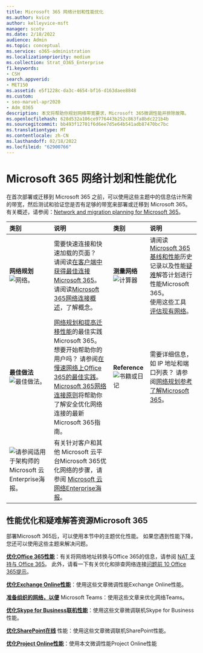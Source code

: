 ```yaml
---
title: Microsoft 365 网络计划和性能优化
ms.author: kvice
author: kelleyvice-msft
manager: scotv
ms.date: 2/18/2022
audience: Admin
ms.topic: conceptual
ms.service: o365-administration
ms.localizationpriority: medium
ms.collection: Strat_O365_Enterprise
f1.keywords:
- CSH
search.appverid:
- MET150
ms.assetid: e5f1228c-da3c-4654-bf16-d163daee8848
ms.custom:
- seo-marvel-apr2020
- Adm_O365
description: 本文将帮助你规划网络带宽要求，Microsoft 365微调性能并排除故障。
ms.openlocfilehash: 628d532a106ce9776443b252c863fa8bdc221b4b
ms.sourcegitcommit: bb493f12701f6d6ee7d5e64b541adb87470bc7bc
ms.translationtype: MT
ms.contentlocale: zh-CN
ms.lasthandoff: 02/18/2022
ms.locfileid: "62900766"
---
```

# <a name="network-planning-and-performance-tuning-for-microsoft-365"></a>Microsoft 365 网络计划和性能优化
在首次部署或迁移到 Microsoft 365 之前，可以使用这些主题中的信息估计所需的带宽，然后测试和验证您是否有足够的带宽来部署或迁移到 Microsoft 365。 有关概述，请参阅：[Network and migration planning for Microsoft 365](network-and-migration-planning.md)。
  
|类别 |说明 |类别 |说明 |
|:-----|:-----|:-----|:-----|
|**网络规划** <br/> ![网络。](../media/5e9dcd06-601b-4b28-88dc-f524e7548794.png)           <br/> |需要快速连接和快速加载的页面？  <br/> 请阅读[在客户端中获得最佳连接Microsoft 365](https://aka.ms/o365perfprinciples)。<br/>请阅读[Microsoft 365网络连接概述](microsoft-365-networking-overview.md)，了解概念。<br/> |**测量网络** <br/> ![计算器](../media/d690a132-4884-40eb-a918-526bb3dff3cc.png)           <br/> |请阅读[Microsoft 365基线和性能](performance-tuning-using-baselines-and-history.md)历史记录以及性能[疑难](performance-troubleshooting-plan.md)解答计划进行性能Microsoft 365。  <br/> 使用这些工具 [评估现有网络](network-and-migration-planning.md#calculators)。  <br/> |
|**最佳做法** <br/> ![最佳做法。](../media/2a659a5c-1007-47d3-a6c6-a19e018ab29b.png)           <br/> |[网络规划和提高迁移性能](network-and-migration-planning.md#BestPractices)的最佳实践Microsoft 365。 想要开始帮助你的用户吗？ 请参阅[在慢速网络上Office 365的最佳实践](https://support.office.com/article/fd16c8d2-4799-4c39-8fd7-045f06640166)。  <br/> [Microsoft 365网络连接原则](./microsoft-365-network-connectivity-principles.md)将帮助你了解安全优化网络连接的最新Microsoft 365指南。  <br/> |**Reference** <br/> ![书籍或日记](../media/56dff3c1-f605-48d8-811f-7d13ce639ecd.png)           <br/> |需要详细信息，如 IP 地址和端口列表？ 请参阅[网络规划参考了解Microsoft 365](network-and-migration-planning.md#NetReference)。  <br/> |
|![请参阅适用于架构师的 Microsoft 云Enterprise海报。](../media/3094be9f-2407-4fa5-896d-aa66ef7b9bb9.png)           <br/> |有关针对客户和其他 Microsoft 云平台Microsoft 365优化网络的步骤，请参阅 [Microsoft 云网络Enterprise海报](../solutions/cloud-architecture-models.md)。  <br/> |
   
## <a name="performance-tuning-and-troubleshooting-resources-for-microsoft-365"></a>性能优化和疑难解答资源Microsoft 365
<a name="apptuning"> </a>

部署Microsoft 365后，可以使用本节中的主题优化性能。 如果您遇到性能下降，您还可以使用这些主题来解决问题。
  
 **[优化Office 365性能](tune-microsoft-365-performance.md)**：有关将网络地址转换与Office 365的信息，请参阅 [NAT 支持与 Office 365](nat-support-with-microsoft-365.md)。 此外，请看一下有关优化和排查网络连接[问题前 10 Office 365提示](/archive/blogs/onthewire/top-10-tips-for-optimising-troubleshooting-your-office-365-network-connectivity)。
  
 **[优化Exchange Online性能](tune-exchange-online-performance.md)**：使用这些文章微调性能Exchange Online性能。

 **[准备组织的网络，以便](/microsoftteams/prepare-network)** Microsoft Teams：使用这些文章来优化网络Teams。
  
 **[优化Skype for Business联机性能](tune-skype-for-business-online-performance.md)**：使用这些文章微调联机Skype for Business性能。
  
 **[优化SharePoint在线](tune-sharepoint-online-performance.md)** 性能：使用这些文章微调联机SharePoint性能。
  
 **[优化Project Online性能](https://support.office.com/article/12ba0ebd-c616-42e5-b9b6-cad570e8409c)**：使用本文微调性能Project Online性能
